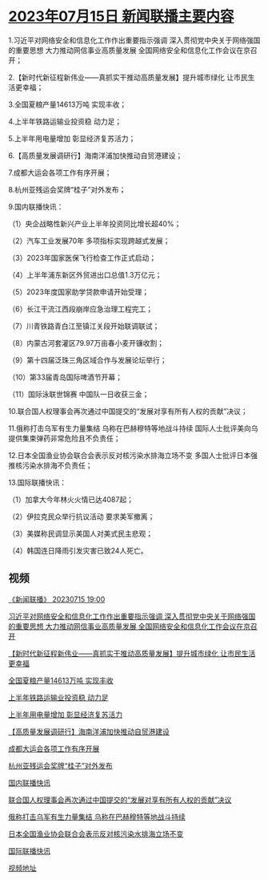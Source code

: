 # [2023年07月15日 新闻联播主要内容](https://tv.cctv.com/lm/xwlb/day/20230715.shtml)

1.习近平对网络安全和信息化工作作出重要指示强调 深入贯彻党中央关于网络强国的重要思想 大力推动网信事业高质量发展 全国网络安全和信息化工作会议在京召开；

2.【新时代新征程新伟业——真抓实干推动高质量发展】提升城市绿化 让市民生活更幸福；

3.全国夏粮产量14613万吨 实现丰收；

4.上半年铁路运输业投资稳 动力足；

5.上半年用电量增加 彰显经济复苏活力；

6.【高质量发展调研行】海南洋浦加快推动自贸港建设；

7.成都大运会各项工作有序开展；

8.杭州亚残运会奖牌“桂子”对外发布；

9.国内联播快讯：

（1）央企战略性新兴产业上半年投资同比增长超40%；

（2）汽车工业发展70年 多项指标实现跨越式发展；

（3）2023年国家医保飞行检查工作正式启动；

（4）上半年浦东新区外贸进出口总值1.3万亿元；

（5）2023年度国家助学贷款申请开始受理；

（6）长江干流江西段崩岸应急治理工程完工；

（7）川青铁路青白江至镇江关段开始联调联试；

（8）内蒙古河套灌区79.97万亩春小麦开镰收割；

（9）第十四届泛珠三角区域合作与发展论坛举行；

（10）第33届青岛国际啤酒节开幕；

（11）国际泳联世锦赛 中国队一日收获三金；

10.联合国人权理事会再次通过中国提交的“发展对享有所有人权的贡献”决议；

11.俄称打击乌军有生力量集结 乌称在巴赫穆特等地战斗持续 国际人士批评美向乌提供集束弹药非常危险且不负责任；

12.日本全国渔业协会联合会表示反对核污染水排海立场不变 多国人士批评日本强推核污染水排海不负责任；

13.国际联播快讯：

（1）加拿大今年林火火情已达4087起；

（2）伊拉克民众举行抗议活动 要求美军撤离；

（3）美媒称民调显示美国人对美式民主悲观；

（4）韩国连日降雨引发灾害已致24人死亡。

## 视频

[《新闻联播》 20230715 19:00](https://tv.cctv.com/2023/07/15/VIDEEnMEIkK5FvS3vFwGyaOE230715.shtml)

[习近平对网络安全和信息化工作作出重要指示强调 深入贯彻党中央关于网络强国的重要思想 大力推动网信事业高质量发展 全国网络安全和信息化工作会议在京召开](https://tv.cctv.com/2023/07/15/VIDEigv9iP3jVUjBiHOg7YtT230715.shtml)

[【新时代新征程新伟业——真抓实干推动高质量发展】提升城市绿化 让市民生活更幸福](https://tv.cctv.com/2023/07/15/VIDECY2mH4OW3I8JGoKDpbJO230715.shtml)

[全国夏粮产量14613万吨 实现丰收](https://tv.cctv.com/2023/07/15/VIDEp5DKPnoPXzPWVaDBPppd230715.shtml)

[上半年铁路运输业投资稳 动力足](https://tv.cctv.com/2023/07/15/VIDE1DGLIaWJqoWfCLoOPwAs230715.shtml)

[上半年用电量增加 彰显经济复苏活力](https://tv.cctv.com/2023/07/15/VIDEVXXmTl3h8SOneMA4o6JY230715.shtml)

[【高质量发展调研行】海南洋浦加快推动自贸港建设](https://tv.cctv.com/2023/07/15/VIDExRoXmmiApJCEnG0XGIgt230715.shtml)

[成都大运会各项工作有序开展](https://tv.cctv.com/2023/07/15/VIDEvUaeYqXmoEyed7yR9yCO230715.shtml)

[杭州亚残运会奖牌“桂子”对外发布](https://tv.cctv.com/2023/07/15/VIDEGVE1g1AWrnXcR9nKRH5g230715.shtml)

[国内联播快讯](https://tv.cctv.com/2023/07/15/VIDEd5NEypryNNscXfiqZ3DZ230715.shtml)

[联合国人权理事会再次通过中国提交的“发展对享有所有人权的贡献”决议](https://tv.cctv.com/2023/07/15/VIDE9USX4A1oIB6tdd4YFMAp230715.shtml)

[俄称打击乌军有生力量集结 乌称在巴赫穆特等地战斗持续](https://tv.cctv.com/2023/07/15/VIDEQeiR2FuPwRkoCZ8KrWs3230715.shtml)

[日本全国渔业协会联合会表示反对核污染水排海立场不变](https://tv.cctv.com/2023/07/15/VIDEhDZ4dj674nfsMXJfm6vR230715.shtml)

[国际联播快讯](https://tv.cctv.com/2023/07/15/VIDEquQ0TdciFWsMcLzan7jh230715.shtml)

[视频地址](https://tv.cctv.com/lm/xwlb/day/20230715.shtml) 

